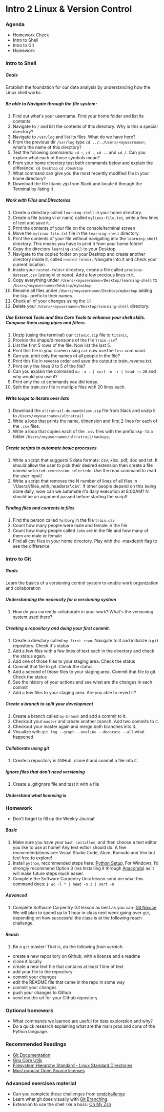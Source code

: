 # Intro 2 Linux & Version Control

### Agenda
* Homework Check
* Intro to Shell
* Intro to Git
* Homework

### Intro to Shell

##### Goals
Establish the foundation for our data analysis by understanding how the Linux shell works:

##### Be able to Navigate through the file system:

1. Find out what's your username. Find your home folder and list its contents.
2. Navigate to `/` and list the contents of this directory. Why is this a special directory?
3. Navigate to `/var/log` and list its files. What do we have here?
4. From the previous dir `/var/log` type `cd ../../Users/<myusername>`, what's the name of this directory?
5. Test the following commands: `cd ~`, `cd .`, `cd ..` and `cd /`. Can you explain what each of those symbols mean?
6. From your home directory test both commands below and explain the difference:
    `cd Desktop`
    `cd /Desktop`
7. What command can give you the most recently modified file in your home directory?
8. Download the file titanic.zip from Slack and locate it through the Terminal by listing it

##### Work with Files and Directories

1. Create a directory called `learning-shell` in your home directory.
2. Create a file (using vi or nano) called `mylinux-file.txt`, write a few lines of text and save it.
3. Print the contents of your file on the console/terminal screen
4. Move the `mylinux-file.txt` file in the `learning-shell` directory.
5. Print the contents of your file without navigating into the `learning-shell` directory. This means you have to print it from your home folder!
6. Copy the directory `learning-shell` to your Desktop.
7. Navigate to the copied folder on your Desktop and create another directory inside it, called `nested-folder`. Navigate into it and check your current location.
8. Inside your `nested-folder` directory, create a file called `precious-dataset.csv` (using vi or nano). Add a few precious lines in it.
9. Copy everything under `/Users/<myusername>/Desktop/learning-shell` to `/Users/<myusername>/Desktop/mybackup`
10. Rename all files under `/Users/<myusername>/Desktop/mybackup` adding the `bkp-` prefix to their names.
11. Check all of your changes using the UI
12. Delete your `/Users/<myusername>/Desktop/learning-shell` directory.

##### Use External Tools and Gnu Core Tools to enhance your shell skills. Compose them using pipes and filters.

1. Unzip (using the terminal) our `titanic.zip` file to `titanic`, 
2. Provide the shape/dimensions of the file `train.csv`?
3. List the first 5 rows of the file. Now list the last 5.
4. Print this file in your screen using `cat` now use the `less` command.
5. Can you print only the names of all people in the file?
6. Print this file in reverse order and save the output to train_reverse.txt.
7. Print only the lines 3 to 5 of the file?
8. Can you explain the command `du -a . | sort -n -r | head -n 20` and why would you use it? 
9. Print only the `cd` commands you did today.
10. Split the train.csv file in multiple files with 20 lines each. 

##### Write loops to iterate over lists

1. Download the `ultratrail-du-montblanc.zip` file from Slack and unzip it to `/Users/<myusername>/ultratrail`
2. Write a loop that prints the name, dimension and first 2 lines for each of the `.csv` files.
3. Write a loop that copies each of the `.csv` files with the prefix `bkp-` to a folder `/Users/<myusername>/ultratrail/backups`. 

##### Create scripts to automate basic processes

1. Write a script that suggests 5 data formats: csv, xlsx, pdf, doc and txt. It should allow the user to pick their desired extension then create a file named `selected.<extension selected>`. Use the read command to read the user input!
2. Write a script that removes the N number of lines of all files in '/Users/<myusername>/files_with_headers/*.csv'. If other people depend on this being done daily, wow can we automate it's daily execution at 8:00AM? N should be an argument passed before starting the script!

##### Finding files and contents in files

1. Find the person called `Torborg` in the file `train.csv`
2. Count how many people were male and female in the file
3. Count how many people called `John` are in the file and how many of them are male or female
4. Find all csv files in your home directory. Play with the -maxdepth flag to see the difference.

### Intro to Git

##### Goals
Learn the basics of a versioning control system to enable work organization and collaboration

##### Understanding the necessity for a versioning system
1. How do you currently collaborate in your work? What's the versioning system used there?

##### Creating a repository and doing your first commit.
1. Create a directory called `my-first-repo`. Navigate to it and initialize a `git` repository. Check it's status
2. Add a few files with a few lines of text each in the directory and check the status again.
3. Add one of those files to your staging area. Check the status
4. Commit that file to git. Check the status
5. Add a second of those files to your staging area. Commit that file to git. Check the status 
6. See the history of your actions and see what are the changes in each commit
7. Add a few files to your staging area. Are you able to revert it?

##### Create a branch to split your development
1. Create a branch called `my-branch` and add a commit to it.
2. Checkout your `master` and create another branch. Add two commits to it.
3. Checkout your master again and merge both branches into it.
4. Visualize with `git log --graph --oneline --decorate --all` what happened.

##### Collaborate using git
1. Create a repository in GitHub, clone it and commit a file into it.

##### Ignore files that don't need versioning
1. Create a .gitignore file and test it with a file

##### Understand what licensing is

### Homework
* Don't forget to fill up the Weekly Journal! 

##### Basic
1. Make sure you have your `bash installed`, and then choose a text editor you like to use at home! Any text editor should do. A few recommendations are: Visual Studio Code, Atom, Komodo and Vim but feel free to explore!
2. Install `python`, recommended steps here: [Python Setup](http://swcarpentry.github.io/python-novice-inflammation/setup/). For Windows, I’d strongly recommend Option 3 (via Installing it through [Anaconda](https://www.anaconda.com/distribution/)) as it will make future steps much easier.
3. Complete the Software Carpentry Unix lesson send me what this command does: `$ wc -l * | head -n 3 | sort -n`

##### Advanced
1. Complete Software Carpentry Git lesson as best as you can: [Git Novice](http://swcarpentry.github.io/git-novice/). We will plan to spend up to 1 hour in class next week going over `git`, depending on how successful the class is at the following reach challenge.
  
##### Reach
1. Be a `git` master! That is, do the following *from scratch*:
  * create a new repository on Github, with a license and a readme
  * clone it locally
  * create a new text file that contains at least 1 line of text
  * add your file to the repository
  * commit your changes
  * edit the README file that came in the repo in some way
  * commit your changes
  * push your changes to Github
  * send me the url for your Github repository

### Optional homework
* What commands we learned are useful for data exploration and why?
* Do a quick research explaining what are the main pros and cons of the Python language.

### Recommended Readings
* [Git Documentation](https://git-scm.com/doc)
* [Gnu Core Utils](http://www.gnu.org/software/coreutils/manual/html_node/)
* [Filesystem Hierarchy Standard - Linux Standard Directories](https://en.wikipedia.org/wiki/Filesystem_Hierarchy_Standard)
* [Most popular Open Source licenses](https://opensource.org/licenses)

### Advanced exercises material
* Can you complete these challenges from [cmdchallenge](https://cmdchallenge.com/)
* Learn what git does visually with [Git Branching](https://learngitbranching.js.org/)
* Extension to use the shell like a boss: [Oh My Zsh](https://ohmyz.sh/)

